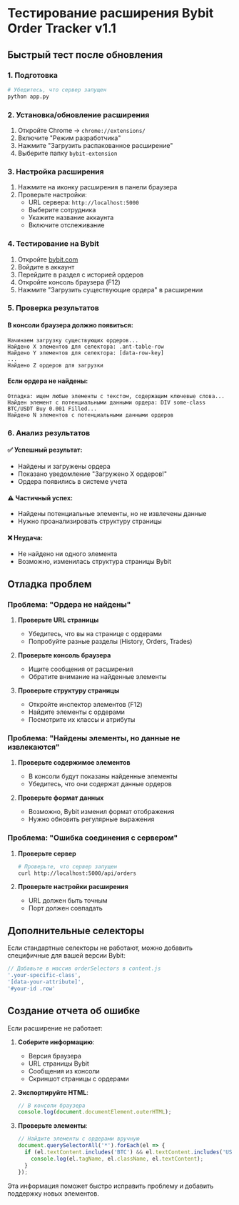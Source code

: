 # Тестирование расширения Bybit Order Tracker v1.1

## Быстрый тест после обновления

### 1. Подготовка
```bash
# Убедитесь, что сервер запущен
python app.py
```

### 2. Установка/обновление расширения
1. Откройте Chrome → `chrome://extensions/`
2. Включите "Режим разработчика"
3. Нажмите "Загрузить распакованное расширение"
4. Выберите папку `bybit-extension`

### 3. Настройка расширения
1. Нажмите на иконку расширения в панели браузера
2. Проверьте настройки:
   - URL сервера: `http://localhost:5000`
   - Выберите сотрудника
   - Укажите название аккаунта
   - Включите отслеживание

### 4. Тестирование на Bybit
1. Откройте [bybit.com](https://bybit.com)
2. Войдите в аккаунт
3. Перейдите в раздел с историей ордеров
4. Откройте консоль браузера (F12)
5. Нажмите "Загрузить существующие ордера" в расширении

### 5. Проверка результатов

#### В консоли браузера должно появиться:
```
Начинаем загрузку существующих ордеров...
Найдено X элементов для селектора: .ant-table-row
Найдено Y элементов для селектора: [data-row-key]
...
Найдено Z ордеров для загрузки
```

#### Если ордера не найдены:
```
Отладка: ищем любые элементы с текстом, содержащим ключевые слова...
Найден элемент с потенциальными данными ордера: DIV some-class BTC/USDT Buy 0.001 Filled...
Найдено N элементов с потенциальными данными ордеров
```

### 6. Анализ результатов

#### ✅ Успешный результат:
- Найдены и загружены ордера
- Показано уведомление "Загружено X ордеров!"
- Ордера появились в системе учета

#### ⚠️ Частичный успех:
- Найдены потенциальные элементы, но не извлечены данные
- Нужно проанализировать структуру страницы

#### ❌ Неудача:
- Не найдено ни одного элемента
- Возможно, изменилась структура страницы Bybit

## Отладка проблем

### Проблема: "Ордера не найдены"

1. **Проверьте URL страницы**
   - Убедитесь, что вы на странице с ордерами
   - Попробуйте разные разделы (History, Orders, Trades)

2. **Проверьте консоль браузера**
   - Ищите сообщения от расширения
   - Обратите внимание на найденные элементы

3. **Проверьте структуру страницы**
   - Откройте инспектор элементов (F12)
   - Найдите элементы с ордерами
   - Посмотрите их классы и атрибуты

### Проблема: "Найдены элементы, но данные не извлекаются"

1. **Проверьте содержимое элементов**
   - В консоли будут показаны найденные элементы
   - Убедитесь, что они содержат данные ордеров

2. **Проверьте формат данных**
   - Возможно, Bybit изменил формат отображения
   - Нужно обновить регулярные выражения

### Проблема: "Ошибка соединения с сервером"

1. **Проверьте сервер**
   ```bash
   # Проверьте, что сервер запущен
   curl http://localhost:5000/api/orders
   ```

2. **Проверьте настройки расширения**
   - URL должен быть точным
   - Порт должен совпадать

## Дополнительные селекторы

Если стандартные селекторы не работают, можно добавить специфичные для вашей версии Bybit:

```javascript
// Добавьте в массив orderSelectors в content.js
'.your-specific-class',
'[data-your-attribute]',
'#your-id .row'
```

## Создание отчета об ошибке

Если расширение не работает:

1. **Соберите информацию**:
   - Версия браузера
   - URL страницы Bybit
   - Сообщения из консоли
   - Скриншот страницы с ордерами

2. **Экспортируйте HTML**:
   ```javascript
   // В консоли браузера
   console.log(document.documentElement.outerHTML);
   ```

3. **Проверьте элементы**:
   ```javascript
   // Найдите элементы с ордерами вручную
   document.querySelectorAll('*').forEach(el => {
     if (el.textContent.includes('BTC') && el.textContent.includes('USDT')) {
       console.log(el.tagName, el.className, el.textContent);
     }
   });
   ```

Эта информация поможет быстро исправить проблему и добавить поддержку новых элементов. 